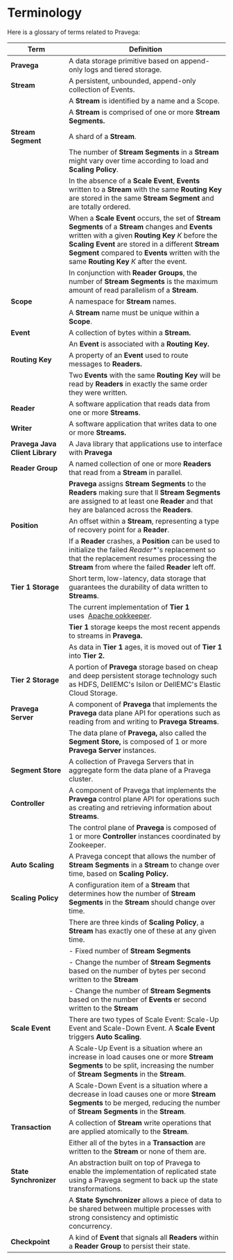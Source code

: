 # Terminology

Here is a glossary of terms related to Pravega:

| **Term**                        | **Definition**                                                                                                                                            |
|---------------------------------|-----------------------------------------------------------------------------------------------------------------------------------------------------------|
| **Pravega**                     | A data storage primitive based on append-only logs and tiered storage.                                                                                    |
| **Stream**                      | A persistent, unbounded, append-only collection of Events.                                                                                                |
|                                 | A **Stream** is identified by a name and a Scope.                                                                                                         |
|                                 | A **Stream** is comprised of one or more **Stream Segments.**                                                                                             |
| **Stream Segment**              | A shard of a **Stream**.                                                                                                                                  |
|                                 | The number of **Stream Segments** in a **Stream** might vary over time according to load and **Scaling Policy**.                                          |
|                                 | In the absence of a **Scale Event**, **Events** written to a **Stream** with the same **Routing Key** are stored in the same **Stream Segment** and are totally ordered.                                                                                                                                                           |
|                                 | When a **Scale Event** occurs, the set of **Stream Segments** of a **Stream** changes and **Events** written with a given **Routing Key** *K* before the **Scaling Event** are stored in a different **Stream Segment** compared to **Events** written with the same **Routing Key** *K* after the event.                                                                                                                                                          |
|                                 | In conjunction with **Reader Groups**, the number of **Stream Segments** is the maximum amount of read parallelism of a **Stream**.                                                                                                                                                         |
| **Scope**                       | A namespace for **Stream** names.                                                                                                                         |
|                                 | A **Stream** name must be unique within a **Scope**.                                                                                                                                                          |
| **Event**                       | A collection of bytes within a **Stream.**                                                                                                                |
|                                 | An **Event** is associated with a **Routing Key.**                                                                                                                                                          |
| **Routing Key**                 | A property of an **Event** used to route messages to **Readers.**                                                                                         |
|                                 | Two **Events** with the same **Routing Key** will be read by **Readers** in exactly the same order they were written.                                                                                                                                                          |
| **Reader**                      | A software application that reads data from one or more **Streams**.                                                                                      |
| **Writer**                      | A software application that writes data to one or more **Streams.**                                                                                       |
| **Pravega Java Client Library** | A Java library that applications use to interface with **Pravega**                                                                                        |
| **Reader Group**                | A named collection of one or more **Readers** that read from a **Stream** in parallel.                                                                    |
|                                 | **Pravega** assigns **Stream Segments** to the **Readers** making sure that ll **Stream Segments** are assigned to at least one **Reader** and that hey are balanced across the **Readers**.                                                                                                                                                          |
| **Position**                    | An offset within a **Stream**, representing a type of recovery point for a **Reader**.                                                                    |
|                                 | If a **Reader** crashes, a **Position** can be used to initialize the failed *Reader**'s replacement so that the replacement resumes processing the **Stream** from where the failed **Reader** left off.                                                                                                                                                          |
| **Tier 1 Storage**              | Short term, low-latency, data storage that guarantees the durability of data written to **Streams**.                                                      |
|                                 | The current implementation of **Tier 1** uses  [Apache ookkeeper](http://bookkeeper.apache.org/).                                                                                                                                                          |
|                                 | **Tier 1** storage keeps the most recent appends to streams in **Pravega.**                                                                                                                                                          |
|                                 | As data in **Tier 1** ages, it is moved out of **Tier 1** into **Tier 2.**                                                                                                                                                          |
| **Tier 2 Storage**              | A portion of **Pravega** storage based on cheap and deep persistent storage technology such as HDFS, DellEMC's Isilon or DellEMC's Elastic Cloud Storage. |
| **Pravega Server**              | A component of **Pravega** that implements the **Pravega** data plane API for operations such as reading from and writing to **Pravega Streams**.         |
|                                 | The data plane of **Pravega,** also called the **Segment Store,** is composed of 1 or more **Pravega Server** instances.                                                                                                                                                          |
| **Segment Store**               | A collection of Pravega Servers that in aggregate form the data plane of a Pravega cluster.                                                               |
| **Controller**                  | A component of Pravega that implements the **Pravega** control plane API for operations such as creating and retrieving information about **Streams**.    |
|                                 | The control plane of **Pravega** is composed of 1 or more **Controller** instances coordinated by Zookeeper.                                                                                                                                                          |
| **Auto Scaling**                | A Pravega concept that allows the number of **Stream Segments** in a **Stream** to change over time, based on **Scaling Policy.**                         |
| **Scaling Policy**              | A configuration item of a **Stream** that determines how the number of **Stream Segments** in the **Stream** should change over time.                     |
|                                 | There are three kinds of **Scaling Policy**, a **Stream** has exactly one of these at any given time.                                                                                                                                                          |
|                                 | - Fixed number of **Stream Segments**                                                                                                                                                        |
|                                 | - Change the number of **Stream Segments** based on the number of bytes per second written to the **Stream**                                                                                                                                                        |
|                                 | - Change the number of **Stream Segments** based on the number of **Events** er second written to the **Stream**                                                                                                                                                        |
| **Scale Event**                 | There are two types of Scale Event: Scale-Up Event and Scale-Down Event. A **Scale Event** triggers **Auto Scaling**.                                     |
|                                 | A Scale-Up Event is a situation where an increase in load causes one or more **Stream Segments** to be split, increasing the number of **Stream Segments** in the **Stream**.                                                                                                                                                           |
|                                 | A Scale-Down Event is a situation where a decrease in load causes one or more **Stream Segments** to be merged, reducing the number of **Stream Segments** in the **Stream**.                                                                                                                                                          |
| **Transaction**                 | A collection of **Stream** write operations that are applied atomically to the **Stream**.                                                                |
|                                 | Either all of the bytes in a **Transaction** are written to the **Stream** or none of them are.                                                                                                                                                          |
| **State Synchronizer**          | An abstraction built on top of Pravega to enable the implementation of replicated state using a Pravega segment to back up the state transformations.     |
|                                 | A **State Synchronizer** allows a piece of data to be shared between multiple processes with strong consistency and optimistic concurrency.                                                                                                                                                          |
| **Checkpoint**                  | A kind of **Event** that signals all **Readers** within a **Reader Group** to persist their state.                                                        |
